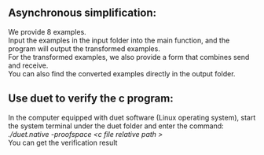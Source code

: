 ## Asynchronous simplification:</br>
We provide 8 examples. </br>
Input the examples in the input folder into the main function, and the program will output the transformed examples.</br>
For the transformed examples, we also provide a form that combines send and receive.</br>
You can also find the converted examples directly in the output folder. </br>

## Use duet to verify the c program:
In the computer equipped with duet software (Linux operating system), start the system terminal under the duet folder and enter the command:</br>
<I>./duet.native -proofspace &lt;c file relative path &gt;</I></br>
You can get the verification result</br>
